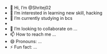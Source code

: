 - 👋 Hi, I’m @Shritej02
- 👀 I’m interested in learning new skill, hacking 
- 🌱 I’m currently studying in bcs
- 
- 💞️ I’m looking to collaborate on ...
- 📫 How to reach me ...
- 😄 Pronouns: ...
- ⚡ Fun fact: ...

<!---
Shritej02/Shritej02 is a ✨ special ✨ repository because its `README.md` (this file) appears on your GitHub profile.
You can click the Preview link to take a look at your changes.
--->
